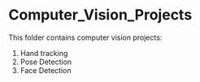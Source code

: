 # Computer_Vision_Projects
This folder contains computer vision projects:
1. Hand tracking
2. Pose Detection
3. Face Detection
